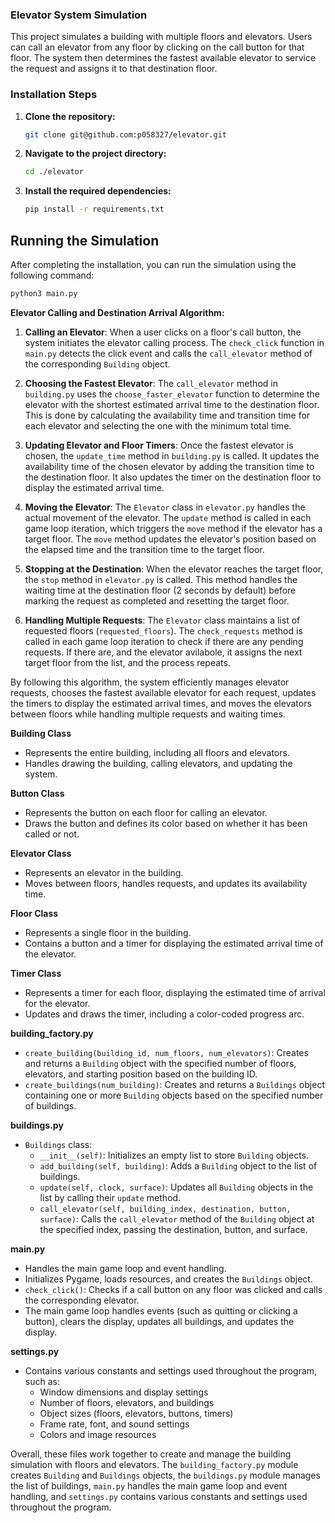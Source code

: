 ### Elevator System Simulation

This project simulates a building with multiple floors and elevators. Users can call an elevator from any floor by clicking on the call button for that floor. The system then determines the fastest available elevator to service the request and assigns it to that destination floor.

### Installation Steps

1.  **Clone the repository:**

    ```bash
    git clone git@github.com:p058327/elevator.git
    ```

2.  **Navigate to the project directory:**

    ```bash
    cd ./elevator
    ```

3.  **Install the required dependencies:**

    ```bash
    pip install -r requirements.txt
    ```

## Running the Simulation

After completing the installation, you can run the simulation using the following command:

```bash
python3 main.py
```

**Elevator Calling and Destination Arrival Algorithm:**

1. **Calling an Elevator**: When a user clicks on a floor's call button, the system initiates the elevator calling process. The `check_click` function in `main.py` detects the click event and calls the `call_elevator` method of the corresponding `Building` object.

2. **Choosing the Fastest Elevator**: The `call_elevator` method in `building.py` uses the `choose_faster_elevator` function to determine the elevator with the shortest estimated arrival time to the destination floor. This is done by calculating the availability time and transition time for each elevator and selecting the one with the minimum total time.

3. **Updating Elevator and Floor Timers**: Once the fastest elevator is chosen, the `update_time` method in `building.py` is called. It updates the availability time of the chosen elevator by adding the transition time to the destination floor. It also updates the timer on the destination floor to display the estimated arrival time.

4. **Moving the Elevator**: The `Elevator` class in `elevator.py` handles the actual movement of the elevator. The `update` method is called in each game loop iteration, which triggers the `move` method if the elevator has a target floor. The `move` method updates the elevator's position based on the elapsed time and the transition time to the target floor.

5. **Stopping at the Destination**: When the elevator reaches the target floor, the `stop` method in `elevator.py` is called. This method handles the waiting time at the destination floor (2 seconds by default) before marking the request as completed and resetting the target floor.

6. **Handling Multiple Requests**: The `Elevator` class maintains a list of requested floors (`requested_floors`). The `check_requests` method is called in each game loop iteration to check if there are any pending requests. If there are, and the elevator avilabole, it assigns the next target floor from the list, and the process repeats.

By following this algorithm, the system efficiently manages elevator requests, chooses the fastest available elevator for each request, updates the timers to display the estimated arrival times, and moves the elevators between floors while handling multiple requests and waiting times.


**Building Class**
- Represents the entire building, including all floors and elevators.
- Handles drawing the building, calling elevators, and updating the system.

**Button Class**
- Represents the button on each floor for calling an elevator.
- Draws the button and defines its color based on whether it has been called or not.

**Elevator Class**
- Represents an elevator in the building.
- Moves between floors, handles requests, and updates its availability time.

**Floor Class**
- Represents a single floor in the building.
- Contains a button and a timer for displaying the estimated arrival time of the elevator.

**Timer Class**
- Represents a timer for each floor, displaying the estimated time of arrival for the elevator.
- Updates and draws the timer, including a color-coded progress arc.

**building_factory.py**
- `create_building(building_id, num_floors, num_elevators)`: Creates and returns a `Building` object with the specified number of floors, elevators, and starting position based on the building ID.
- `create_buildings(num_building)`: Creates and returns a `Buildings` object containing one or more `Building` objects based on the specified number of buildings.

**buildings.py**
- `Buildings` class:
    - `__init__(self)`: Initializes an empty list to store `Building` objects.
    - `add_building(self, building)`: Adds a `Building` object to the list of buildings.
    - `update(self, clock, surface)`: Updates all `Building` objects in the list by calling their `update` method.
    - `call_elevator(self, building_index, destination, button, surface)`: Calls the `call_elevator` method of the `Building` object at the specified index, passing the destination, button, and surface.

**main.py**
- Handles the main game loop and event handling.
- Initializes Pygame, loads resources, and creates the `Buildings` object.
- `check_click()`: Checks if a call button on any floor was clicked and calls the corresponding elevator.
- The main game loop handles events (such as quitting or clicking a button), clears the display, updates all buildings, and updates the display.

**settings.py**
- Contains various constants and settings used throughout the program, such as:
    - Window dimensions and display settings
    - Number of floors, elevators, and buildings
    - Object sizes (floors, elevators, buttons, timers)
    - Frame rate, font, and sound settings
    - Colors and image resources

Overall, these files work together to create and manage the building simulation with floors and elevators. The `building_factory.py` module creates `Building` and `Buildings` objects, the `buildings.py` module manages the list of buildings, `main.py` handles the main game loop and event handling, and `settings.py` contains various constants and settings used throughout the program.
